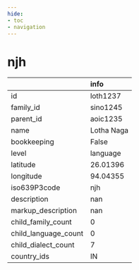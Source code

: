 ```yaml
---
hide:
- toc
- navigation
---
```

# njh
|                      | info       |
|:---------------------|:-----------|
| id                   | loth1237   |
| family_id            | sino1245   |
| parent_id            | aoic1235   |
| name                 | Lotha Naga |
| bookkeeping          | False      |
| level                | language   |
| latitude             | 26.01396   |
| longitude            | 94.04355   |
| iso639P3code         | njh        |
| description          | nan        |
| markup_description   | nan        |
| child_family_count   | 0          |
| child_language_count | 0          |
| child_dialect_count  | 7          |
| country_ids          | IN         |